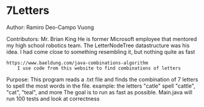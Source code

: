 # 7Letters

Author:
	Ramiro Deo-Campo Vuong

Contributors:
	Mr. Brian King
		He is former Microsoft employee	that mentored my high school robotics team.
		The LetterNodeTree datastructure was his idea. I had come close to something resembling it,
		but nothing quite as fast
	
	https://www.baeldung.com/java-combinations-algorithm
		I use code from this website to find combinations of letters

Purpose:
	This program reads a .txt file and finds the combination of 7 letters
	to spell the most words in the file.
	example: the letters "catle" spell "cattle", "cat", "teal", and more
	The goal is to run as fast as possible.
	Main.java will run 100 tests and look at correctness
